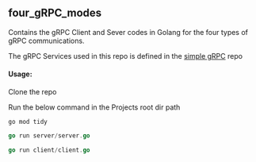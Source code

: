 ## four_gRPC_modes
Contains the gRPC Client and Sever codes in Golang for the four types of gRPC communications.

The gRPC Services used in this repo is defined in the [simple gRPC](https://github.com/LogeshVel/simple_gRPC) repo


#### Usage:
  
Clone the repo

Run the below command in the Projects root dir path

```go mod tidy```


```go
go run server/server.go
```

```go
go run client/client.go
```
